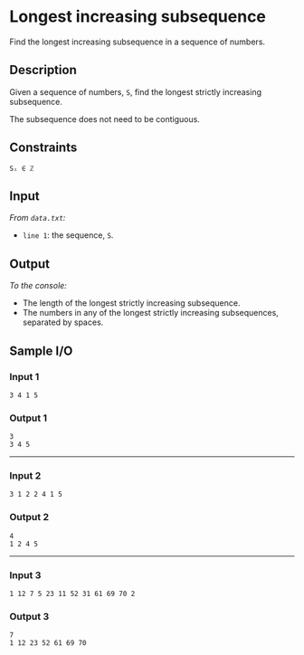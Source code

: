 # Longest increasing subsequence
Find the longest increasing subsequence in a sequence of numbers.

## Description
Given a sequence of numbers, `S`, find the longest strictly increasing subsequence.

The subsequence does not need to be contiguous.

## Constraints
`Sᵢ ∈ ℤ`

## Input
*From `data.txt`:*
* `line 1`: the sequence, `S`.

## Output
*To the console:*
* The length of the longest strictly increasing subsequence.
* The numbers in any of the longest strictly increasing subsequences, separated by spaces.

## Sample I/O
### Input 1
```
3 4 1 5
```

### Output 1
```
3
3 4 5
```

---

### Input 2
```
3 1 2 2 4 1 5
```

### Output 2
```
4
1 2 4 5
```

---

### Input 3
```
1 12 7 5 23 11 52 31 61 69 70 2 
```

### Output 3
```
7
1 12 23 52 61 69 70
```
